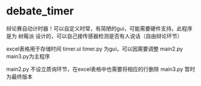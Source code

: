 # debate_timer
辩论赛自动计时器！可以自定义时常，有简陋的gui，可能需要硬件支持。此程序是为 树莓派 设计的，可以自己接传感器检测是否有人说话（自由辩论环节）

excel表格用于存储时间
timer.ui timer.py 为gui，可以因需要调整
main2.py main3.py为主程序

main2.py 不设立质询环节，在excel表格中也需要将相应的行删除
main3.py 暂时为最终版本
